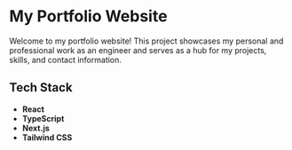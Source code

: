 # My Portfolio Website

Welcome to my portfolio website! This project showcases my personal and professional work as an engineer and serves as a hub for my projects, skills, and contact information.

## Tech Stack
- **React** 
- **TypeScript**
- **Next.js**
- **Tailwind CSS**
